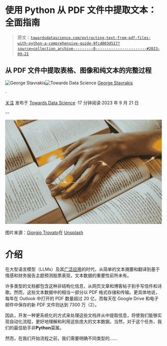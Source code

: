 # 使用 Python 从 PDF 文件中提取文本：全面指南

> 原文：[`towardsdatascience.com/extracting-text-from-pdf-files-with-python-a-comprehensive-guide-9fc4003d517?source=collection_archive---------0-----------------------#2023-09-21`](https://towardsdatascience.com/extracting-text-from-pdf-files-with-python-a-comprehensive-guide-9fc4003d517?source=collection_archive---------0-----------------------#2023-09-21)

## 从 PDF 文件中提取表格、图像和纯文本的完整过程

[](https://medium.com/@george.stavrakis.1996?source=post_page-----9fc4003d517--------------------------------)![George Stavrakis](https://medium.com/@george.stavrakis.1996?source=post_page-----9fc4003d517--------------------------------)[](https://towardsdatascience.com/?source=post_page-----9fc4003d517--------------------------------)![Towards Data Science](https://towardsdatascience.com/?source=post_page-----9fc4003d517--------------------------------) [George Stavrakis](https://medium.com/@george.stavrakis.1996?source=post_page-----9fc4003d517--------------------------------)

·

[关注](https://medium.com/m/signin?actionUrl=https%3A%2F%2Fmedium.com%2F_%2Fsubscribe%2Fuser%2Ffbbd4313532a&operation=register&redirect=https%3A%2F%2Ftowardsdatascience.com%2Fextracting-text-from-pdf-files-with-python-a-comprehensive-guide-9fc4003d517&user=George+Stavrakis&userId=fbbd4313532a&source=post_page-fbbd4313532a----9fc4003d517---------------------post_header-----------) 发布于 [Towards Data Science](https://towardsdatascience.com/?source=post_page-----9fc4003d517--------------------------------) ·17 分钟阅读·2023 年 9 月 21 日[](https://medium.com/m/signin?actionUrl=https%3A%2F%2Fmedium.com%2F_%2Fvote%2Ftowards-data-science%2F9fc4003d517&operation=register&redirect=https%3A%2F%2Ftowardsdatascience.com%2Fextracting-text-from-pdf-files-with-python-a-comprehensive-guide-9fc4003d517&user=George+Stavrakis&userId=fbbd4313532a&source=-----9fc4003d517---------------------clap_footer-----------)

--

[](https://medium.com/m/signin?actionUrl=https%3A%2F%2Fmedium.com%2F_%2Fbookmark%2Fp%2F9fc4003d517&operation=register&redirect=https%3A%2F%2Ftowardsdatascience.com%2Fextracting-text-from-pdf-files-with-python-a-comprehensive-guide-9fc4003d517&source=-----9fc4003d517---------------------bookmark_footer-----------)![](img/b9b1eb9c7f8d41e7811c0bdffa0143f2.png)

图片来源：[Giorgio Trovato](https://unsplash.com/@giorgiotrovato?utm_source=medium&utm_medium=referral)在 [Unsplash](https://unsplash.com/?utm_source=medium&utm_medium=referral)

# 介绍

在大型语言模型（LLMs）及其[广泛应用](https://bit.ly/49i8JoP)的时代，从简单的文本摘要和翻译到基于情感和财务报告主题预测股票表现，文本数据的重要性前所未有。

许多类型的文档都包含这种非结构化信息，从网页文章和博客帖子到手写信件和诗歌。然而，这些文本数据中的相当一部分以 PDF 格式存储和传输。更具体地说，每年在 Outlook 中打开的 PDF 数量超过 20 亿，而每天在 Google Drive 和电子邮件中保存的新 PDF 文件则达到 7300 万（2）。

因此，开发一种更系统化的方式来处理这些文档并从中提取信息，将使我们能够实现自动化流程，更好地理解和利用这些庞大的文本数据。当然，对于这个任务，我们的最佳助手非**Python**莫属。

然而，在我们开始流程之前，我们需要明确不同类型的……
